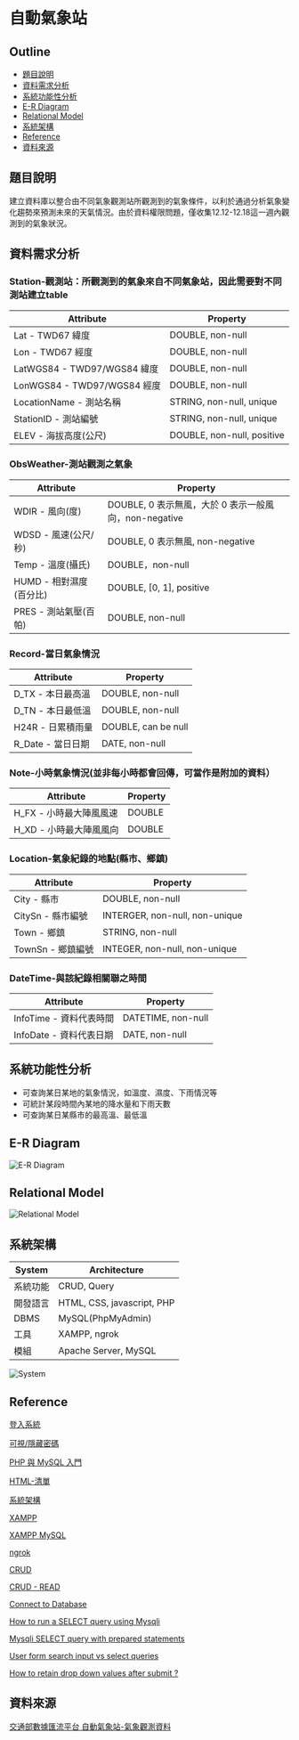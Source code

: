 # 自動氣象站 

## Outline
- [題目說明](#題目說明)
- [資料需求分析](#資料需求分析)
- [系統功能性分析](#系統功能性分析)
- [E-R Diagram](#E-R-Diagram)
- [Relational Model](#Relational-Model)
- [系統架構](#系統架構)
- [Reference](#Reference)
- [資料來源](#資料來源)


## 題目說明 
建立資料庫以整合由不同氣象觀測站所觀測到的氣象條件，以利於通過分析氣象變化趨勢來預測未來的天氣情況。由於資料權限問題，僅收集12.12-12.18這一週內觀測到的氣象狀況。 

## 資料需求分析 
### Station-觀測站：所觀測到的氣象來自不同氣象站，因此需要對不同測站建立table 
| Attribute | Property |
| --------- | -------- |
| Lat - TWD67 緯度 | DOUBLE, non-null |
| Lon - TWD67 經度 | DOUBLE, non-null | 
| LatWGS84 - TWD97/WGS84 緯度 | DOUBLE, non-null | 
| LonWGS84 - TWD97/WGS84 經度 | DOUBLE, non-null | 
| LocationName - 測站名稱 | STRING, non-null, unique | 
| StationID - 測站編號 | STRING, non-null, unique | 
| ELEV - 海拔高度(公尺) | DOUBLE, non-null, positive | 

 

### ObsWeather-測站觀測之氣象 
| Attribute | Property |
| --------- | -------- |
| WDIR - 風向(度) | DOUBLE, 0 表示無風，大於 0 表示一般風向，non-negative | 
| WDSD - 風速(公尺/秒) | DOUBLE, 0 表示無風, non-negative | 
| Temp - 溫度(攝氏) | DOUBLE，non-null | 
| HUMD - 相對濕度(百分比) | DOUBLE, [0, 1], positive | 
| PRES - 測站氣壓(百帕) | DOUBLE, non-null | 

 

### Record-當日氣象情況 
| Attribute | Property |
| --------- | -------- |
| D_TX - 本日最高溫 | DOUBLE, non-null | 
| D_TN - 本日最低溫 | DOUBLE, non-null | 
| H24R - 日累積雨量 | DOUBLE, can be null | 
| R_Date - 當日日期 | DATE, non-null | 



### Note-小時氣象情況(並非每小時都會回傳，可當作是附加的資料） 
| Attribute | Property |
| --------- | -------- |
| H_FX - 小時最大陣風風速 | DOUBLE | 
| H_XD - 小時最大陣風風向 | DOUBLE | 



### Location-氣象紀錄的地點(縣市、鄉鎮) 
| Attribute | Property |
| --------- | -------- |
| City - 縣市 | DOUBLE, non-null | 
| CitySn - 縣市編號 | INTERGER, non-null, non-unique | 
| Town - 鄉鎮 | STRING, non-null | 
| TownSn - 鄉鎮編號 | INTEGER, non-null, non-unique  | 



### DateTime-與該紀錄相關聯之時間 
| Attribute | Property |
| --------- | -------- |
| InfoTime - 資料代表時間 | DATETIME, non-null | 
| InfoDate - 資料代表日期 | DATE, non-null | 

## 系統功能性分析 

+ 可查詢某日某地的氣象情況，如溫度、濕度、下雨情況等
+ 可統計某段時間內某地的降水量和下雨天數
+ 可查詢某日某縣市的最高溫、最低溫 

## E-R Diagram
![E-R Diagram](ER.png)

## Relational Model
![Relational Model](Relational.png)

## 系統架構
| System   | Architecture                 |
|----------|------------------------------|
| 系統功能 | CRUD,  Query                 |
| 開發語言 |  HTML, CSS, javascript, PHP  |
| DBMS     | MySQL(PhpMyAdmin)            |
| 工具     | XAMPP, ngrok                 |
| 模組     | Apache Server, MySQL         |

![System](System.png)

## Reference

[登入系統](http://www.tastones.com/zh-tw/tutorial/php/php-mysql-login-system)

[可視/隱藏密碼](https://github.com/jiangxh1992/HTML5InputDemo)

[PHP 與 MySQL 入門](http://web.nuu.edu.tw/~ychwang/962PHP/Ch05-Hwang.pdf)

[HTML-清單](https://ithelp.ithome.com.tw/articles/10239506)

[系統架構](https://drive.google.com/file/d/1RePZHXuMjtmKXMBDZAjX5FZJBWGrhv-c/view)

[XAMPP](https://www.kjnotes.com/devtools/54)

[XAMPP MySQL](https://a091234765.pixnet.net/blog/post/403781468-%5B%E7%B6%B2%E9%A0%81%E6%8A%80%E5%B7%A7%E5%AD%B8%E7%BF%92%E7%AD%86%E8%A8%98%5Dxampp-mysql%E7%99%BB%E5%85%A5%E8%A8%AD%E7%BD%AE)

[ngrok](https://www.youtube.com/watch?v=7TeJlvTRa8g)

[CRUD](https://ithelp.ithome.com.tw/articles/10206716)

[CRUD - READ](https://ithelp.ithome.com.tw/articles/10206254)

[Connect to Database](https://ithelp.ithome.com.tw/articles/10206076)

[How to run a SELECT query using Mysqli](https://phpdelusions.net/mysqli_examples/select)

[Mysqli SELECT query with prepared statements](https://phpdelusions.net/mysqli_examples/prepared_select)

[User form search input vs select queries](https://stackoverflow.com/questions/56813530/when-to-use-prepared-statements-in-php-mysqli-user-form-search-input-vs-selec)


[How to retain drop down values after submit ?](https://www.daniweb.com/programming/web-development/threads/380050/how-to-retain-drop-down-values-after-submit#post1636019)

## 資料來源

[交通部數據匯流平台 自動氣象站-氣象觀測資料](https://ticp.motc.gov.tw/ConvergeProj/dataService/viewdata?setId=00974&title=%E8%87%AA%E5%8B%95%E6%B0%A3%E8%B1%A1%E7%AB%99-%E6%B0%A3%E8%B1%A1%E8%A7%80%E6%B8%AC%E8%B3%87%E6%96%99&metadata=00974)
